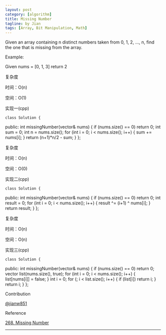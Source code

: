 ```yaml
---
layout: post
category: [algorithm]
title: Missing Number 
tagline: by Jian
tags: [Array, Bit Manipulation, Math]
---
```


Given an array containing n distinct numbers taken from 0, 1, 2, ..., n, find the one that is missing from the array.

Example:

Given nums = [0, 1, 3] return 2

<!--more-->


复杂度

时间：O(n)

空间：O(1)

实现一(cpp) 



	class Solution {
public:
   int missingNumber(vector<int>& nums) {
      if (nums.size() == 0) return 0;
      int sum = 0;
      int n = nums.size();
      for (int i = 0; i < nums.size(); i++) {
        sum += nums[i];
      }
      return (n+1)*n/2 - sum;
    }
	};


复杂度

时间：O(n)

空间：O(0)

实现二(cpp)


	class Solution {
public:
    int missingNumber(vector<int>& nums) {
      if (nums.size() == 0) return 0;
      int result = 0;
      for (int i = 0; i < nums.size(); i++) {
         result ^= (i+1) ^ nums[i];
      }
      return result;
    }
	};


复杂度

时间：O(n)

空间：O(n)

实现三(cpp)


	class Solution {
public:
   int missingNumber(vector<int>& nums) {
      if (nums.size() == 0) return 0;
      vector<bool> list(nums.size(), true);
      for (int i = 0; i < nums.size(); i++) {
        list[nums[i]] = false;
      }
      int i = 0;
      for (; i < list.size(); i++) {
        if (list[i]) return i;
      }
      return i;
    }
	};



 Contribution

 [@jianw851](http://jianwang.info/)

 Reference

 [268. Missing Number](https://leetcode.com/problems/missing-number/)	


---
